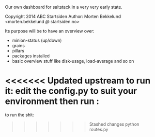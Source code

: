 Our own dashboard for saltstack in a very very early state.

Copyright 2014 ABC Startsiden
Author: Morten Bekkelund <morten.bekkelund _@_ startsiden.no>


Its purpose will be to have an overview over:
* minion-status (up/down)
* grains
* pillars
* packages installed
* basic overview stuff like disk-usage, load-average and so on



<<<<<<< Updated upstream
to run it:
edit the config.py to suit your environment
then run : 
=======
to run the shit:
>>>>>>> Stashed changes
python routes.py
